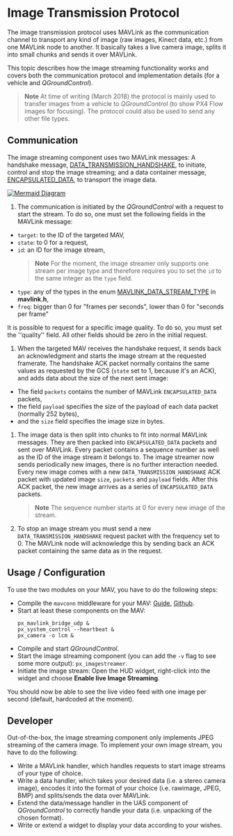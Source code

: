 # Image Transmission Protocol

The image transmission protocol uses MAVLink as the communication channel to transport any kind of image (raw images, Kinect data, etc.) from one MAVLink node to another. It basically takes a live camera image, splits it into small chunks and sends it over MAVLink.  

This topic describes how the image streaming functionality works and covers both the communication protocol and implementation details (for a vehicle and *QGroundControl*).

> **Note** At time of writing (March 2018) the protocol is mainly used to transfer images from a vehicle to *QGroundControl* (to show PX4 Flow images for focusing). The protocol could also be used to send any other file types.


## Communication

The image streaming component uses two MAVLink messages: A handshake message, [DATA_TRANSMISSION_HANDSHAKE](../messages/common.md#DATA_TRANSMISSION_HANDSHAKE), to initiate, control and stop the image streaming; and a data container message, [ENCAPSULATED_DATA](../messages/common.md#ENCAPSULATED_DATA), to transport the image data.

[![Mermaid Diagram](https://mermaid.ink/img/eyJjb2RlIjoic2VxdWVuY2VEaWFncmFtO1xuICAgIHBhcnRpY2lwYW50IEdDU1xuICAgIHBhcnRpY2lwYW50IERyb25lXG4gICAgR0NTLT4-RHJvbmU6IFJlcXVlc3QgdG8gc3RhcnQgaW1hZ2Ugc3RyZWFtXG4gICAgRHJvbmUtPj5Ecm9uZTogV2FpdCBmb3IgaW1hZ2UgZnJvbSBjYW1lcmEuIFxuICAgIERyb25lLT4-RHJvbmU6IEVuY29kZSBpbWFnZSAoSlBFRykuXG4gICAgRHJvbmUtPj5HQ1M6IFNlbmQgaW1hZ2UgbWV0YSBkYXRhXG4gICAgRHJvbmUtPj5Ecm9uZTogU3BsaXQgaW1hZ2UgaW50byBjaHVua3MuXG4gICAgRHJvbmUtPj5HQ1M6IFNlbmQgaW1hZ2UgY2h1bmtzLlxuICAgIEdDUy0-PkdDUzogUmVjZWl2ZSBpbWFnZSBjaHVua3MuXG4gICAgR0NTLT4-R0NTOiBSZS1hc3NlbWJsZSBpbWFnZSBhbmQgZGlzcGxheS5cbiAgICBHQ1MtPj5Ecm9uZTogUmVxdWVzdCB0byBzdG9wIGltYWdlIHN0cmVhbVxuICAgIERyb25lLT4-RHJvbmU6IFN0b3AgaW1hZ2UgcHJlcGFyYXRpb25cbiAgICBEcm9uZS0-PkdDUzogQWNrbm93bGVkZ2UgdG8gc3RvcCBpbWFnZSBzdHJlYW0iLCJtZXJtYWlkIjp7InRoZW1lIjoiZGVmYXVsdCJ9LCJ1cGRhdGVFZGl0b3IiOmZhbHNlfQ)](https://mermaid-js.github.io/mermaid-live-editor/#/edit/eyJjb2RlIjoic2VxdWVuY2VEaWFncmFtO1xuICAgIHBhcnRpY2lwYW50IEdDU1xuICAgIHBhcnRpY2lwYW50IERyb25lXG4gICAgR0NTLT4-RHJvbmU6IFJlcXVlc3QgdG8gc3RhcnQgaW1hZ2Ugc3RyZWFtXG4gICAgRHJvbmUtPj5Ecm9uZTogV2FpdCBmb3IgaW1hZ2UgZnJvbSBjYW1lcmEuIFxuICAgIERyb25lLT4-RHJvbmU6IEVuY29kZSBpbWFnZSAoSlBFRykuXG4gICAgRHJvbmUtPj5HQ1M6IFNlbmQgaW1hZ2UgbWV0YSBkYXRhXG4gICAgRHJvbmUtPj5Ecm9uZTogU3BsaXQgaW1hZ2UgaW50byBjaHVua3MuXG4gICAgRHJvbmUtPj5HQ1M6IFNlbmQgaW1hZ2UgY2h1bmtzLlxuICAgIEdDUy0-PkdDUzogUmVjZWl2ZSBpbWFnZSBjaHVua3MuXG4gICAgR0NTLT4-R0NTOiBSZS1hc3NlbWJsZSBpbWFnZSBhbmQgZGlzcGxheS5cbiAgICBHQ1MtPj5Ecm9uZTogUmVxdWVzdCB0byBzdG9wIGltYWdlIHN0cmVhbVxuICAgIERyb25lLT4-RHJvbmU6IFN0b3AgaW1hZ2UgcHJlcGFyYXRpb25cbiAgICBEcm9uZS0-PkdDUzogQWNrbm93bGVkZ2UgdG8gc3RvcCBpbWFnZSBzdHJlYW0iLCJtZXJtYWlkIjp7InRoZW1lIjoiZGVmYXVsdCJ9LCJ1cGRhdGVFZGl0b3IiOmZhbHNlfQ)

<!-- Original diagram
sequenceDiagram;
    participant GCS
    participant Drone
    GCS->>Drone: Request to start image stream
    Drone->>Drone: Wait for image from camera. 
    Drone->>Drone: Encode image (JPEG).
    Drone->>GCS: Send image meta data
    Drone->>Drone: Split image into chunks.
    Drone->>GCS: Send image chunks.
    GCS->>GCS: Receive image chunks.
    GCS->>GCS: Re-assemble image and display.
    GCS->>Drone: Request to stop image stream
    Drone->>Drone: Stop image preparation
    Drone->>GCS: Acknowledge to stop image stream
-->


1. The communication is initiated by the *QGroundControl* with a request to start the stream. To do so, one must set the following fields in the MAVLink message:
  * `target`: to the ID of the targeted MAV,
  * `state`: to 0 for a request,
  * `id`: an ID for the image stream, 
    > **Note** For the moment, the image streamer only supports one stream per image type and therefore requires you to set the `id` to the same integer as the `type` field.
  * `type`: any of the types in the enum [MAVLINK_DATA_STREAM_TYPE](../messages/common.md#MAVLINK_DATA_STREAM_TYPE) in **mavlink.h**,
  * `freq`: bigger than 0 for "frames per seconds", lower than 0 for "seconds per frame"

It is possible to request for a specific image quality. To do so, you must set the ''quality'' field. All other fields should be zero in the initial request.

1. When the targeted MAV receives the handshake request, it sends back an acknowledgment and starts the image stream at the requested framerate. The handshake ACK packet normally contains the same values as requested by the GCS (`state` set to 1, because it's an ACK), and adds data about the size of the next sent image:
  * The field `packets` contains the number of MAVLink `ENCAPSULATED_DATA` packets,
  * the field `payload` specifies the size of the payload of each data packet (normally 252 bytes),
  * and the `size` field specifies the image size in bytes.

1. The image data is then split into chunks to fit into normal MAVLink messages. They are then packed into `ENCAPSULATED_DATA` packets and sent over MAVLink. Every packet contains a sequence number as well as the ID of the image stream it belongs to. The image streamer now sends periodically new images, there is no further interaction needed. Every new image comes with a new `DATA_TRANSMISSION_HANDSHAKE` ACK packet with updated image `size`, `packets` and `payload` fields. After this ACK packet, the new image arrives as a series of `ENCAPSULATED_DATA` packets.
   > **Note** The sequence number starts at 0 for every new image of the stream.

1. To stop an image stream you must send a new `DATA_TRANSMISSION_HANDSHAKE` request packet with the frequency set to 0. The MAVLink node will acknowledge this by sending back an ACK packet containing the same data as in the request.



## Usage / Configuration
To use the two modules on your MAV, you have to do the following steps:

- Compile the `mavconn` middleware for your MAV: [Guide](https://www.pixhawk.org/wiki/software/mavconn/start), [Github](https://github.com/pixhawk/mavconn).
- Start at least these components on the MAV: 
  ```
  px_mavlink_bridge_udp &
  px_system_control --heartbeat &
  px_camera -o lcm &
  ```
- Compile and start *QGroundControl*.
- Start the image streaming component (you can add the `-v` flag to see some more output): `px_imagestreamer`.
- Initiate the image stream: Open the HUD widget, right-click into the widget and choose **Enable live Image Streaming**.

You should now be able to see the live video feed with one image per second (default, hardcoded at the moment).


## Developer 

Out-of-the-box, the image streaming component only implements JPEG streaming of the camera image. To implement your own image stream, you have to do the following:

* Write a MAVLink handler, which handles requests to start image streams of your type of choice.
* Write a data handler, which takes your desired data (i.e. a stereo camera image), encodes it into the format of your choice (i.e. rawimage, JPEG, BMP) and splits/sends the data over MAVLink.
* Extend the data/message handler in the UAS component of *QGroundControl* to correctly handle your data (i.e. unpacking of the chosen format).
* Write or extend a widget to display your data according to your wishes.